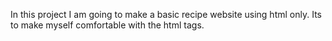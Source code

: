 In this project I am going to make a basic recipe website using html only.
Its to make myself comfortable with the html tags.